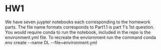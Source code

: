 # HW1
We have seven juypter notebooks each corresponding to the homework parts. The file name formats corresponds to Part1.1 is part 1's 1st question.
You would require conda to run the notebook, included in the repo is the environment.yml file. To recreate the enviornment run the command 
conda env create --name DL --file=environment.yml